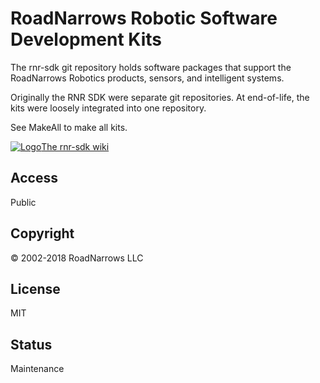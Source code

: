 # RoadNarrows Robotic Software Development Kits
The rnr-sdk git repository holds software packages that support the
RoadNarrows Robotics products, sensors, and intelligent systems.

Originally the RNR SDK were separate git repositories. At end-of-life, the
kits were loosely integrated into one repository. 

See MakeAll to make all kits.

[![Logo][rnlogo]The rnr-sdk wiki][wiki]

## Access
Public

## Copyright
&#169; 2002-2018 RoadNarrows LLC

## License
MIT

## Status
Maintenance

<!-- references and media -->
[wiki]: https://github.com/roadnarrows-robotics/rnr-sdk/wiki
[rnlogo]: https://github.com/roadnarrows-robotics/rnr-sdk/wiki/images/RNLogo.png

